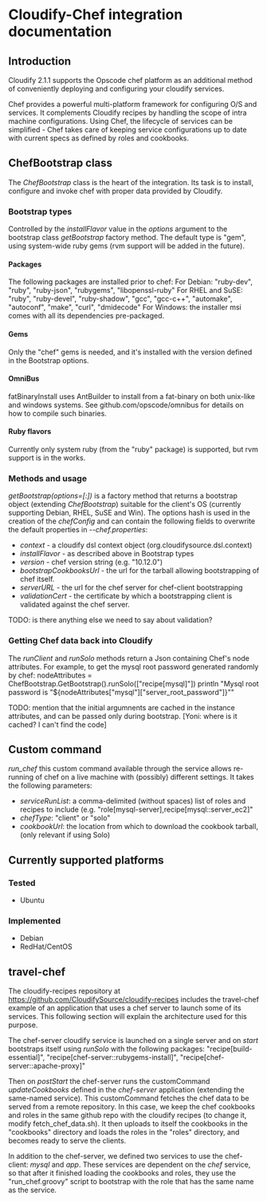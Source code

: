 Cloudify-Chef integration documentation
=======================================

Introduction
------------

Cloudify 2.1.1 supports the Opscode chef platform as an additional method of conveniently deploying and configuring your cloudify services.

Chef provides a powerful multi-platform framework for configuring O/S and services. It complements Cloudify recipes by handling the scope of intra machine configurations.
Using Chef, the lifecycle of services can be simplified - Chef takes care of keeping service configurations up to date with current specs as defined by roles and cookbooks.

## ChefBootstrap class
The _ChefBootstrap_ class is the heart of the integration. Its task is to install, configure and invoke chef with proper data provided by Cloudify.
### Bootstrap types
Controlled by the _installFlavor_ value in the _options_ argument to the bootstrap class _getBootstrap_ factory method. The default type is "gem", using system-wide ruby gems (rvm support will be added in the future).

#### Packages
The following packages are installed prior to chef: 
For Debian: "ruby-dev", "ruby", "ruby-json", "rubygems", "libopenssl-ruby"
For RHEL and SuSE: "ruby", "ruby-devel", "ruby-shadow", "gcc", "gcc-c++", "automake", "autoconf", "make", "curl", "dmidecode"
For Windows: the installer msi comes with all its dependencies pre-packaged.

#### Gems
Only the "chef" gems is needed, and it's installed with the version defined in the Bootstrap options.

#### OmniBus
fatBinaryInstall uses AntBuilder to install from a fat-binary on both unix-like and windows systems. See github.com/opscode/omnibus for details on how to compile such binaries.

#### Ruby flavors
Currently only system ruby (from the "ruby" package) is supported, but rvm support is in the works.


### Methods and usage
_getBootstrap(options=[:])_ is a factory method that returns a bootstrap object (extending _ChefBootstrap_) suitable for the client's OS (currently supporting Debian, RHEL, SuSE and Win). The options hash is used in the creation of the _chefConfig_ and can contain the following fields to overwrite the default properties in --_chef.properties_:
-  _context_ - a cloudify dsl context object (org.cloudifysource.dsl.context)
-  _installFlavor_ - as described above in Bootstrap types
-  _version_ - chef version string (e.g. "10.12.0")
-  _bootstrapCookbooksUrl_ - the url for the tarball allowing bootstrapping of chef itself.
-  _serverURL_ - the url for the chef server for chef-client bootstrapping
-  _validationCert_ - the certificate by which a bootstrapping client is validated against the chef server.

TODO: is there anything else we need to say about validation?

### Getting Chef data back into Cloudify
The _runClient_ and _runSolo_ methods return a Json containing Chef's node attributes. For example, to get the mysql root password generated randomly by chef:
    nodeAttributes = ChefBootstrap.GetBootstrap().runSolo(["recipe[mysql]"])
    println  "Mysql root password is \"${nodeAttributes["mysql"]["server_root_password"]}\""

TODO: mention that the initial argumnents are cached in the instance attributes, and can be passed only during bootstrap. [Yoni: where is it cached? I can't find the code]

Custom command
--------------
_run_chef_ this custom command available through the service allows re-running of chef on a live machine with (possibly) different settings. It takes the following parameters:
- _serviceRunList_: a comma-delimited (without spaces) list of roles and recipes to include (e.g. "role[mysql-server],recipe[mysql::server_ec2]"
- _chefType_: "client" or "solo"
- _cookbookUrl_: the location from which to download the cookbook tarball, (only relevant if using Solo)

Currently supported platforms
-----------------------------
### Tested
- Ubuntu

### Implemented
- Debian
- RedHat/CentOS


travel-chef
-----------

The cloudify-recipes repository at https://github.com/CloudifySource/cloudify-recipes includes the travel-chef example of an application that uses a chef server to launch some of its services. This following section will explain the architecture used for this purpose.

The chef-server cloudify service is launched on a single server and on _start_ bootstraps itself using _runSolo_ with the following packages:
  "recipe[build-essential]", "recipe[chef-server::rubygems-install]", "recipe[chef-server::apache-proxy]"

Then on _postStart_ the chef-server runs the customCommand _updateCookbooks_ defined in the _chef-server_ application (extending the same-named service). This customCommand fetches the chef data to be served from a remote repository. In this case, we keep the chef cookbooks and roles in the same github repo with the cloudify recipes (to change it, modify fetch_chef_data.sh). It then uploads to itself the cookbooks in the "cookbooks" directory and loads the roles in the "roles" directory, and becomes ready to serve the clients.

In addition to the chef-server, we defined two services to use the chef-client: _mysql_ and _app_.
These services are dependent on the _chef_ service, so that after it finished loading the cookbooks and roles, they use the "run_chef.groovy" script to bootstrap with the role that has the same name as the service.
